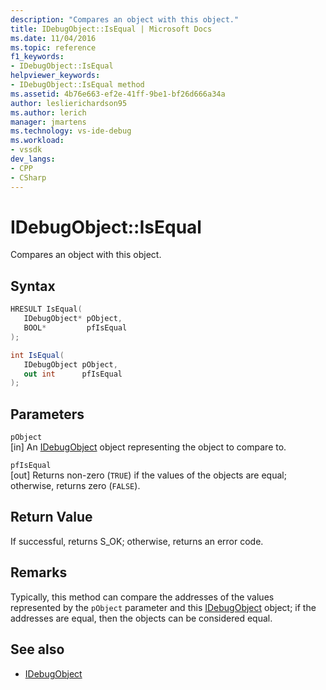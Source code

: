 ```yaml
---
description: "Compares an object with this object."
title: IDebugObject::IsEqual | Microsoft Docs
ms.date: 11/04/2016
ms.topic: reference
f1_keywords:
- IDebugObject::IsEqual
helpviewer_keywords:
- IDebugObject::IsEqual method
ms.assetid: 4b76e663-ef2e-41ff-9be1-bf26d666a34a
author: leslierichardson95
ms.author: lerich
manager: jmartens
ms.technology: vs-ide-debug
ms.workload:
- vssdk
dev_langs:
- CPP
- CSharp
---
```

# IDebugObject::IsEqual
Compares an object with this object.

## Syntax

```cpp
HRESULT IsEqual( 
   IDebugObject* pObject,
   BOOL*         pfIsEqual
);
```

```csharp
int IsEqual(
   IDebugObject pObject,
   out int      pfIsEqual
);
```

## Parameters
`pObject`\
[in] An [IDebugObject](../../../extensibility/debugger/reference/idebugobject.md) object representing the object to compare to.

`pfIsEqual`\
[out] Returns non-zero (`TRUE`) if the values of the objects are equal; otherwise, returns zero (`FALSE`).

## Return Value
 If successful, returns S_OK; otherwise, returns an error code.

## Remarks
 Typically, this method can compare the addresses of the values represented by the `pObject` parameter and this [IDebugObject](../../../extensibility/debugger/reference/idebugobject.md) object; if the addresses are equal, then the objects can be considered equal.

## See also
- [IDebugObject](../../../extensibility/debugger/reference/idebugobject.md)
